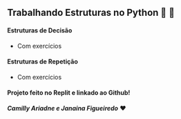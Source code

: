 ## Trabalhando Estruturas no Python :snake: :snake: 


#### Estruturas de Decisão
* Com exercícios

#### Estruturas de Repetição
* Com exercícios
  
#### Projeto feito no Replit e linkado ao Github!


***Camilly Ariadne e Janaina Figueiredo*** :heart:
